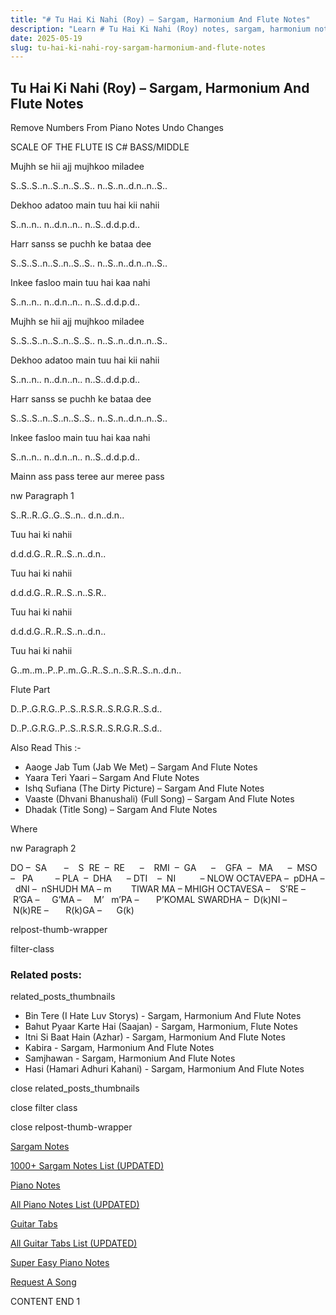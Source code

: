 ```yaml
---
title: "# Tu Hai Ki Nahi (Roy) – Sargam, Harmonium And Flute Notes"
description: "Learn # Tu Hai Ki Nahi (Roy) notes, sargam, harmonium notations and flute notes. Easy step-by-step tutorial for beginners."
date: 2025-05-19
slug: tu-hai-ki-nahi-roy-sargam-harmonium-and-flute-notes
---
```


## Tu Hai Ki Nahi (Roy) – Sargam, Harmonium And Flute Notes

Remove Numbers From Piano Notes
Undo Changes

SCALE OF THE FLUTE IS C# BASS/MIDDLE

Mujhh se hii ajj mujhkoo miladee

S..S..S..n..S..n..S..S.. n..S..n..d.n..n..S..

Dekhoo adatoo main tuu hai kii nahii

S..n..n.. n..d.n..n.. n..S..d.d.p.d..

Harr sanss se puchh ke bataa dee

S..S..S..n..S..n..S..S.. n..S..n..d.n..n..S..

Inkee fasloo main tuu hai kaa nahi

S..n..n.. n..d.n..n.. n..S..d.d.p.d..

Mujhh se hii ajj mujhkoo miladee

S..S..S..n..S..n..S..S.. n..S..n..d.n..n..S..

Dekhoo adatoo main tuu hai kii nahii

S..n..n.. n..d.n..n.. n..S..d.d.p.d..

Harr sanss se puchh ke bataa dee

S..S..S..n..S..n..S..S.. n..S..n..d.n..n..S..

Inkee fasloo main tuu hai kaa nahi

S..n..n.. n..d.n..n.. n..S..d.d.p.d..

Mainn ass pass teree aur meree pass

nw Paragraph 1

S..R..R..G..G..S..n.. d.n..d.n..

Tuu hai ki nahii

d.d.d.G..R..R..S..n..d.n..

Tuu hai ki nahii

d.d.d.G..R..R..S..n..S.R..

Tuu hai ki nahii

d.d.d.G..R..R..S..n..d.n..

Tuu hai ki nahii

G..m..m..P..P..m..G..R..S..n..S.R..S..n..d.n..

Flute Part

D..P..G.R.G..P..S..R.S.R..S.R.G.R..S.d..

D..P..G.R.G..P..S..R.S.R..S.R.G.R..S.d..



Also Read This :-



* Aaoge Jab Tum (Jab We Met) – Sargam And Flute Notes
* Yaara Teri Yaari – Sargam And Flute Notes
* Ishq Sufiana (The Dirty Picture) – Sargam And Flute Notes
* Vaaste (Dhvani Bhanushali) (Full Song) – Sargam And Flute Notes
* Dhadak (Title Song) – Sargam And Flute Notes

Where



nw Paragraph 2

DO –  SA       –    S  RE  –  RE      –    RMI  –  GA      –    GFA  –   MA      –  MSO  –   PA         – PLA  –  DHA      – DTI    –  NI          – NLOW OCTAVEPA –  pDHA –  dNI –  nSHUDH MA – m        TIWAR MA – MHIGH OCTAVESA –    S’RE –     R’GA –     G’MA –     M’   m’PA –       P’KOMAL SWARDHA –  D(k)NI –       N(k)RE –       R(k)GA –      G(k)



relpost-thumb-wrapper

filter-class

### Related posts:

related_posts_thumbnails

* Bin Tere (I Hate Luv Storys) - Sargam, Harmonium And Flute Notes
* Bahut Pyaar Karte Hai (Saajan) - Sargam, Harmonium, Flute Notes
* Itni Si Baat Hain (Azhar) - Sargam, Harmonium And Flute Notes
* Kabira - Sargam, Harmonium And Flute Notes
* Samjhawan - Sargam, Harmonium And Flute Notes
* Hasi (Hamari Adhuri Kahani) - Sargam, Harmonium And Flute Notes

close related_posts_thumbnails

close filter class

close relpost-thumb-wrapper

[Sargam Notes](https://www.notationsworld.com/sargam-notes.html)

[1000+ Sargam Notes List (UPDATED)](https://www.notationsworld.com/all-songs-list-sargam-notes.html)

[Piano Notes](https://www.notationsworld.com/piano-notes.html)

[All Piano Notes List (UPDATED)](https://www.notationsworld.com/all-songs-list-piano-notes.html)

[Guitar Tabs](https://www.notationsworld.com/guitar-tabs.html)

[All Guitar Tabs List (UPDATED)](https://www.notationsworld.com/all-songs-list-guitar-tabs.html)

[Super Easy Piano Notes](https://studywall.in/)

[Request A Song](https://www.notationsworld.com/request-a-song.html)

CONTENT END 1

